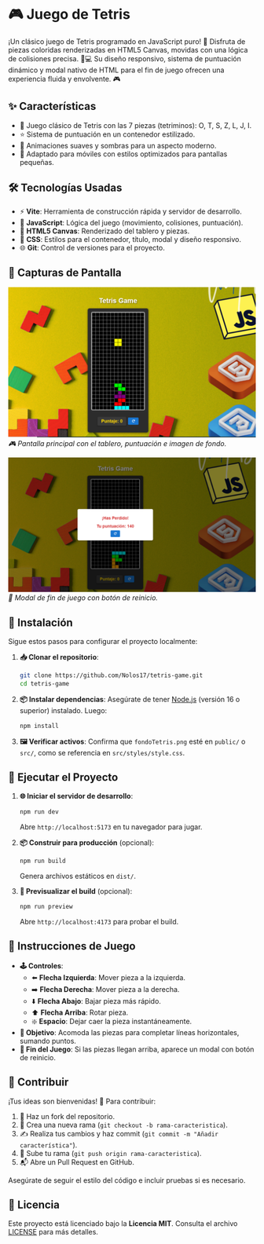# 🎮 Juego de Tetris

¡Un clásico juego de Tetris programado en JavaScript puro! 🚀 Disfruta de piezas coloridas renderizadas en HTML5 Canvas, movidas con una lógica de colisiones precisa. 🎨💻 Su diseño responsivo, sistema de puntuación dinámico y modal nativo de HTML para el fin de juego ofrecen una experiencia fluida y envolvente. 🎮

## ✨ Características

- 🧩 Juego clásico de Tetris con las 7 piezas (tetriminos): O, T, S, Z, L, J, I.
- ⭐ Sistema de puntuación en un contenedor estilizado.
- 🎨 Animaciones suaves y sombras para un aspecto moderno.
- 📲 Adaptado para móviles con estilos optimizados para pantallas pequeñas.

## 🛠️ Tecnologías Usadas

- ⚡ **Vite**: Herramienta de construcción rápida y servidor de desarrollo.
- 📜 **JavaScript**: Lógica del juego (movimiento, colisiones, puntuación).
- 🎨 **HTML5 Canvas**: Renderizado del tablero y piezas.
- 💅 **CSS**: Estilos para el contenedor, título, modal y diseño responsivo.
- 🌐 **Git**: Control de versiones para el proyecto.

## 📸 Capturas de Pantalla

![Juego en Acción](capturas/juego1.png)
_🎮 Pantalla principal con el tablero, puntuación e imagen de fondo._

![Modal de Fin de Juego](capturas/perdido1.png)
_🚪 Modal de fin de juego con botón de reinicio._


## 🔧 Instalación

Sigue estos pasos para configurar el proyecto localmente:

1. **📥 Clonar el repositorio**:

   ```bash
   git clone https://github.com/Nolos17/tetris-game.git
   cd tetris-game
   ```

2. **📦 Instalar dependencias**:
   Asegúrate de tener [Node.js](https://nodejs.org/) (versión 16 o superior) instalado. Luego:

   ```bash
   npm install
   ```

3. **🖼️ Verificar activos**:
   Confirma que `fondoTetris.png` esté en `public/` o `src/`, como se referencia en `src/styles/style.css`.

## 🚀 Ejecutar el Proyecto

1. **🌐 Iniciar el servidor de desarrollo**:

   ```bash
   npm run dev
   ```

   Abre `http://localhost:5173` en tu navegador para jugar.

2. **📦 Construir para producción** (opcional):

   ```bash
   npm run build
   ```

   Genera archivos estáticos en `dist/`.

3. **👀 Previsualizar el build** (opcional):
   ```bash
   npm run preview
   ```
   Abre `http://localhost:4173` para probar el build.

## 🎲 Instrucciones de Juego

- **🕹️ Controles**:
  - ⬅️ **Flecha Izquierda**: Mover pieza a la izquierda.
  - ➡️ **Flecha Derecha**: Mover pieza a la derecha.
  - ⬇️ **Flecha Abajo**: Bajar pieza más rápido.
  - ⬆️ **Flecha Arriba**: Rotar pieza.
  - ❇️ **Espacio**: Dejar caer la pieza instantáneamente.
- **🎯 Objetivo**: Acomoda las piezas para completar líneas horizontales, sumando puntos.
- **🏁 Fin del Juego**: Si las piezas llegan arriba, aparece un modal con botón de reinicio.

## 🤝 Contribuir

¡Tus ideas son bienvenidas! 🌟 Para contribuir:

1. 🍴 Haz un fork del repositorio.
2. 🌱 Crea una nueva rama (`git checkout -b rama-caracteristica`).
3. ✍️ Realiza tus cambios y haz commit (`git commit -m "Añadir característica"`).
4. 🚀 Sube tu rama (`git push origin rama-caracteristica`).
5. 📬 Abre un Pull Request en GitHub.

Asegúrate de seguir el estilo del código e incluir pruebas si es necesario.

## 📜 Licencia

Este proyecto está licenciado bajo la **Licencia MIT**. Consulta el archivo [LICENSE](LICENSE) para más detalles.
